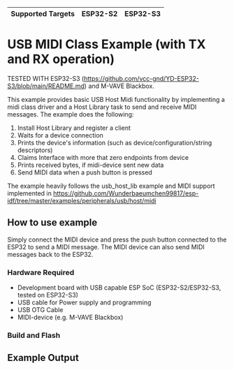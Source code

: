 | Supported Targets | ESP32-S2 | ESP32-S3 |
| ----------------- | -------- | -------- |

# USB MIDI Class Example (with TX and RX operation)

TESTED WITH ESP32-S3 (https://github.com/vcc-gnd/YD-ESP32-S3/blob/main/README.md) and M-VAVE Blackbox.

This example provides basic USB Host Midi functionality by implementing a midi class driver and a Host Library task to send and receive MIDI messages. The example does the following:

1. Install Host Library and register a client
2. Waits for a device connection
3. Prints the device's information (such as device/configuration/string descriptors)
4. Claims Interface with more that zero endpoints from device
5. Prints received bytes, if midi-device sent new data
6. Send MIDI data when a push button is pressed

The example heavily follows the usb_host_lib example and MIDI support implemented in https://github.com/Wunderbaeumchen99817/esp-idf/tree/master/examples/peripherals/usb/host/midi

## How to use example

Simply connect the MIDI device and press the push button connected to the ESP32 to send a MIDI message. The MIDI device can also send MIDI messages back to the ESP32.

### Hardware Required

- Development board with USB capable ESP SoC (ESP32-S2/ESP32-S3, tested on ESP32-S3)
- USB cable for Power supply and programming
- USB OTG Cable
- MIDI-device (e.g. M-VAVE Blackbox)

### Build and Flash


## Example Output

